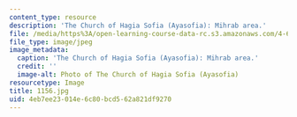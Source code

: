 ```yaml
---
content_type: resource
description: 'The Church of Hagia Sofia (Ayasofia): Mihrab area.'
file: /media/https%3A/open-learning-course-data-rc.s3.amazonaws.com/4-614-religious-architecture-and-islamic-cultures-fall-2002/4eb7ee23014e6c80bcd562a821df9270_1156.jpg
file_type: image/jpeg
image_metadata:
  caption: 'The Church of Hagia Sofia (Ayasofia): Mihrab area.'
  credit: ''
  image-alt: Photo of The Church of Hagia Sofia (Ayasofia)
resourcetype: Image
title: 1156.jpg
uid: 4eb7ee23-014e-6c80-bcd5-62a821df9270
---
```

